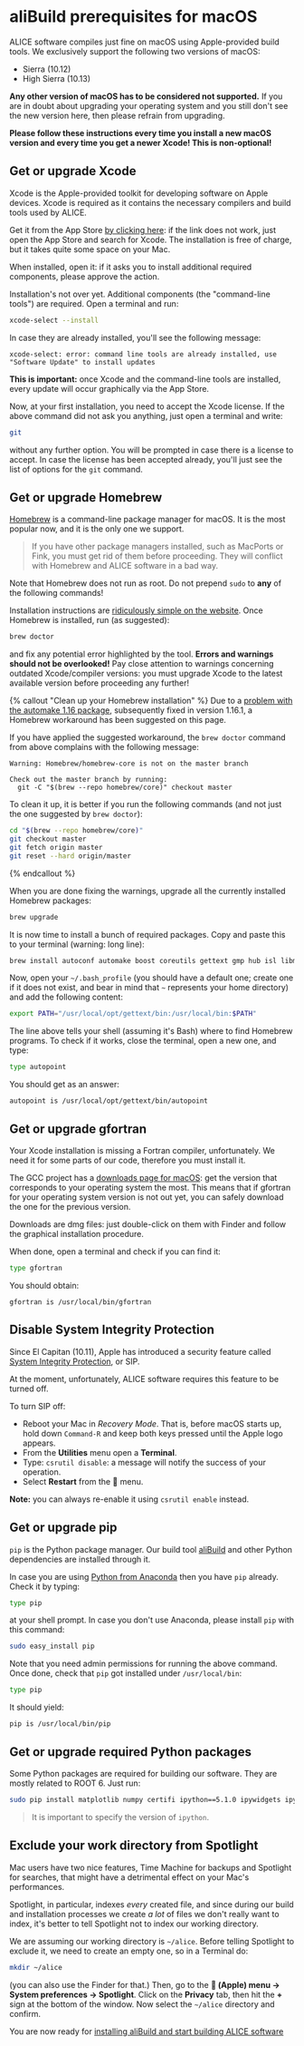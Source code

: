 aliBuild prerequisites for macOS
================================

ALICE software compiles just fine on macOS using Apple-provided build tools. We exclusively support
the following two versions of macOS:

* Sierra (10.12)
* High Sierra (10.13)

**Any other version of macOS has to be considered not supported.** If you are in doubt about
upgrading your operating system and you still don't see the new version here, then please refrain
from upgrading.

**Please follow these instructions every time you install a new macOS version and every time you get
a newer Xcode! This is non-optional!**


## Get or upgrade Xcode

Xcode is the Apple-provided toolkit for developing software on Apple devices. Xcode is required as
it contains the necessary compilers and build tools used by ALICE.

Get it from the App Store [by clicking here](https://itunes.apple.com/gh/app/xcode/id497799835?mt=12):
if the link does not work, just open the App Store and search for Xcode. The installation is free of
charge, but it takes quite some space on your Mac.

When installed, open it: if it asks you to install additional required components, please approve
the action.

Installation's not over yet. Additional components (the "command-line tools") are required. Open a
terminal and run:

```bash
xcode-select --install
```

In case they are already installed, you'll see the following message:

```
xcode-select: error: command line tools are already installed, use "Software Update" to install updates
```

**This is important:** once Xcode and the command-line tools are installed, every update will occur
graphically via the App Store.

Now, at your first installation, you need to accept the Xcode license. If the above command did not
ask you anything, just open a terminal and write:

```bash
git
```

without any further option. You will be prompted in case there is a license to accept. In case the
license has been accepted already, you'll just see the list of options for the `git` command.


## Get or upgrade Homebrew

[Homebrew](https://brew.sh) is a command-line package manager for macOS. It is the most popular now,
and it is the only one we support.

> If you have other package managers installed, such as MacPorts or Fink, you must get rid of them
> before proceeding. They will conflict with Homebrew and ALICE software in a bad way.

Note that Homebrew does not run as root. Do not prepend `sudo` to **any** of the following commands!

Installation instructions are [ridiculously simple on the website](https://brew.sh/). Once Homebrew
is installed, run (as suggested):

```bash
brew doctor
```

and fix any potential error highlighted by the tool. **Errors and warnings should not be
overlooked!** Pay close attention to warnings concerning outdated Xcode/compiler versions: you must upgrade Xcode to the latest available version before proceeding any further!

{% callout "Clean up your Homebrew installation" %}
Due to a [problem with the automake 1.16 package](http://gnu-automake.7480.n7.nabble.com/automake-1-16-aclocal-is-unable-to-process-AM-PATH-PYTHON-with-variable-as-value-td22860.html),
subsequently fixed in version 1.16.1, a Homebrew workaround has been suggested on this page.

If you have applied the suggested workaround, the `brew doctor` command from above complains with
the following message:

```
Warning: Homebrew/homebrew-core is not on the master branch

Check out the master branch by running:
  git -C "$(brew --repo homebrew/core)" checkout master
```

To clean it up, it is better if you run the following commands (and not just the one suggested by
`brew doctor`):

```bash
cd "$(brew --repo homebrew/core)"
git checkout master
git fetch origin master
git reset --hard origin/master
```
{% endcallout %}

When you are done fixing the warnings, upgrade all the currently installed Homebrew packages:

```bash
brew upgrade
```

It is now time to install a bunch of required packages. Copy and paste this to your terminal
(warning: long line):

```bash
brew install autoconf automake boost coreutils gettext gmp hub isl libmpc libtool m4 modules mpfr openssl pkg-config readline modules
```

Now, open your `~/.bash_profile` (you should have a default one; create one if it does not exist,
and bear in mind that `~` represents your home directory) and add the following content:

```bash
export PATH="/usr/local/opt/gettext/bin:/usr/local/bin:$PATH"
```

The line above tells your shell (assuming it's Bash) where to find Homebrew programs. To check if it
works, close the terminal, open a new one, and type:

```bash
type autopoint
```

You should get as an answer:

```
autopoint is /usr/local/opt/gettext/bin/autopoint
```


## Get or upgrade gfortran

Your Xcode installation is missing a Fortran compiler, unfortunately. We need it for some parts of
our code, therefore you must install it.

The GCC project has a [downloads page for macOS](https://gcc.gnu.org/wiki/GFortranBinaries#MacOS): get the version that corresponds to your operating
system the most. This means that if gfortran for your operating system version is not out yet, you
can safely download the one for the previous version.

Downloads are dmg files: just double-click on them with Finder and follow the graphical installation
procedure.

When done, open a terminal and check if you can find it:

```bash
type gfortran
```

You should obtain:

```
gfortran is /usr/local/bin/gfortran
```

## Disable System Integrity Protection

Since El Capitan (10.11), Apple has introduced a security feature called [System Integrity
Protection](https://www.macworld.com/article/2986118/security/how-to-modify-system-integrity-protection-in-el-capitan.html), or SIP.

At the moment, unfortunately, ALICE software requires this feature to be turned off.

To turn SIP off:

* Reboot your Mac in _Recovery Mode_. That is, before macOS starts up, hold down `Command-R` and
  keep both keys pressed until the Apple logo appears.
* From the **Utilities** menu open a **Terminal**.
* Type: `csrutil disable`: a message will notify the success of your operation.
* Select **Restart** from the  menu.

**Note:** you can always re-enable it using `csrutil enable` instead.


## Get or upgrade pip

`pip` is the Python package manager. Our build tool
[aliBuild](https://pypi.python.org/pypi/alibuild/) and other Python dependencies are installed
through it.

In case you are using [Python from Anaconda](https://www.anaconda.com/) then you have `pip` already.
Check it by typing:

```bash
type pip
```

at your shell prompt. In case you don't use Anaconda, please install `pip` with this command:

```bash
sudo easy_install pip
```

Note that you need admin permissions for running the above command. Once done, check that `pip` got
installed under `/usr/local/bin`:

```bash
type pip
```

It should yield:

```
pip is /usr/local/bin/pip
```


## Get or upgrade required Python packages

Some Python packages are required for building our software. They are mostly related to ROOT 6. Just
run:

```bash
sudo pip install matplotlib numpy certifi ipython==5.1.0 ipywidgets ipykernel notebook metakernel pyyaml
```

> It is important to specify the version of `ipython`.


## Exclude your work directory from Spotlight

Mac users have two nice features, Time Machine for backups and Spotlight for searches, that might
have a detrimental effect on your Mac's performances.

Spotlight, in particular, indexes _every_ created file, and since during our build and installation
processes we create _a lot_ of files we don't really want to index, it's better to tell Spotlight
not to index our working directory.

We are assuming our working directory is `~/alice`. Before telling Spotlight to exclude it, we need
to create an empty one, so in a Terminal do:

```bash
mkdir ~/alice
```

(you can also use the Finder for that.) Then, go to the ** (Apple) menu → System preferences →
Spotlight**. Click on the **Privacy** tab, then hit the **+** sign at the bottom of the window. Now
select the `~/alice` directory and confirm.

You are now ready for [installing aliBuild and start building ALICE
software](README.md#get-or-upgrade-alibuild)
